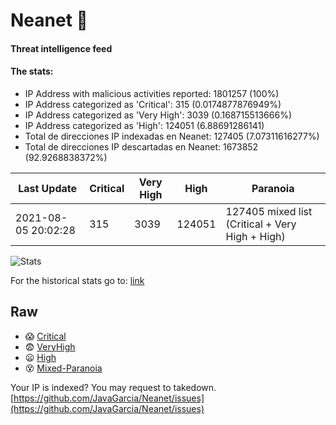 # Neanet :hocho:
#### Threat intelligence feed
#### The stats:

- IP Address with malicious activities reported: 1801257 (100%)
- IP Address categorized as 'Critical':  315 (0.0174877876949%)
- IP Address categorized as 'Very High':  3039 (0.168715513666%)
- IP Address categorized as 'High':  124051 (6.88691286141)
- Total de direcciones IP indexadas en Neanet:  127405 (7.07311616277%)
- Total de direcciones IP descartadas en Neanet:  1673852 (92.9268838372%)

| Last Update | Critical | Very High | High | Paranoia |
| --- | --- | --- | --- | --- |
| 2021-08-05 20:02:28 | 315 | 3039 | 124051 | 127405 mixed list (Critical + Very High + High)|

![Stats](https://docs.google.com/spreadsheets/d/e/2PACX-1vSnaNMIXVabIpDJjufMlzH7poXnshF3mgd8Is1g9ytUEzVsP5my4Trn8f-xkoLLQ38xpL3HtmUexLo6/pubchart?oid=501124687&format=image)

For the historical stats go to: [link](/stats.csv)
## Raw
- :scream: [Critical](https://raw.githubusercontent.com/JavaGarcia/Neanet/master/blacklists/neanet_critical.txt)
- :fearful: [VeryHigh](https://raw.githubusercontent.com/JavaGarcia/Neanet/master/blacklists/neanet_veryHigh.txtt)
- :frowning: [High](https://raw.githubusercontent.com/JavaGarcia/Neanet/master/blacklists/neanet_high.txt)
- :dizzy_face: [Mixed-Paranoia](https://raw.githubusercontent.com/JavaGarcia/Neanet/master/blacklists/neanet_all.txt)


Your IP is indexed? You may request to takedown. [https://github.com/JavaGarcia/Neanet/issues](https://github.com/JavaGarcia/Neanet/issues)
















































































































































































































































































































































































































































































































































































































































































































































































































































































































































































































































































































































































































































































































































































































































































































































































































































































































































































































































































































































































































































































































































































































































































































































































































































































































































































































































































































































































































































































































































































































































































































































































































































































































































































































































































































































































































































































































































































































































































































































































































































































































































































































































































































































































































































































































































































































































































































































































































































































































































































































































































































































































































































































































































































































































































































































































































































































































































































































































































































































































































































































































































































































































































































































































































































































































































































































































































































































































































































































































































































































































































































































































































































































































































































































































































































































































































































































































































































































































































































































































































































































































































































































